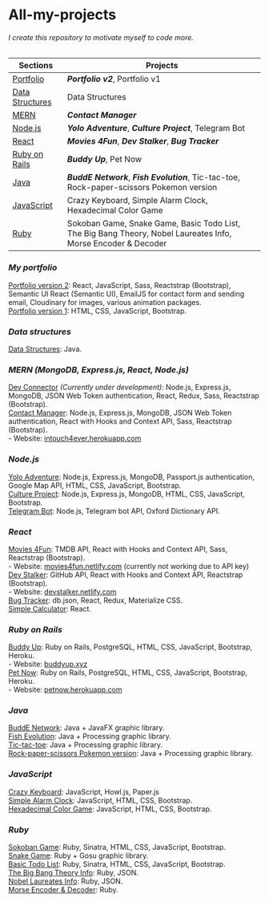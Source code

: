 # All-my-projects

###### I create this repository to motivate myself to code more. ######

Sections | Projects
---------- | --------
[Portfolio](#my-portfolio) | ***Portfolio v2***, Portfolio v1
[Data Structures](#data-structures) | Data Structures
[MERN](#mern-mongodb-expressjs-react-nodejs) | ***Contact Manager***
[Node.js](#nodejs) | ***Yolo Adventure***, ***Culture Project***, Telegram Bot
[React](#react) | ***Movies 4Fun***, ***Dev Stalker***, ***Bug Tracker***
[Ruby on Rails](#ruby-on-rails) | ***Buddy Up***, Pet Now
[Java](#java) | ***BuddE Network***, ***Fish Evolution***, Tic-tac-toe, Rock-paper-scissors Pokemon version
[JavaScript](#javascript) | Crazy Keyboard, Simple Alarm Clock, Hexadecimal Color Game
[Ruby](#ruby) | Sokoban Game, Snake Game, Basic Todo List, The Big Bang Theory, Nobel Laureates Info, Morse Encoder & Decoder

### ***My portfolio***
[Portfolio version 2](https://www.khoa165.com/): React, JavaScript, Sass, Reactstrap (Bootstrap), Semantic UI React (Semantic UI), EmailJS for contact form and sending email, Cloudinary for images, various animation packages. <br />
[Portfolio version 1](https://khoa165.github.io/portfolio-v1/): HTML, CSS, JavaScript, Bootstrap. <br />

### ***Data structures***
[Data Structures](https://github.com/khoa165/data-structures): Java. <br />

### ***MERN (MongoDB, Express.js, React, Node.js)***
[Dev Connector](https://github.com/khoa165/dev-connector) *(Currently under development)*: Node.js, Express.js, MongoDB, JSON Web Token authentication, React, Redux, Sass, Reactstrap (Bootstrap). <br />
[Contact Manager](https://github.com/khoa165/contact-manager): Node.js, Express.js, MongoDB, JSON Web Token authentication, React with Hooks and Context API, Sass, Reactstrap (Bootstrap). <br />
\- Website: [intouch4ever.herokuapp.com](http://intouch4ever.herokuapp.com) <br />

### ***Node.js***
[Yolo Adventure](https://github.com/khoa165/yolo-adventure): Node.js, Express.js, MongoDB, Passport.js authentication, Google Map API, HTML, CSS, JavaScript, Bootstrap. <br />
[Culture Project](https://github.com/klmui/Culture-Project): Node.js, Express.js, MongoDB, HTML, CSS, JavaScript, Bootstrap. <br />
[Telegram Bot](https://github.com/khoa165/telegram-bot): Node.js, Telegram bot API, Oxford Dictionary API. <br />

### ***React***
[Movies 4Fun](https://github.com/khoa165/movies-4fun): TMDB API, React with Hooks and Context API, Sass, Reactstrap (Bootstrap). <br />
\- Website: [movies4fun.netlify.com](https://movies4fun.netlify.com/) (currently not working due to API key)<br />
[Dev Stalker](https://github.com/khoa165/dev-stalker): GitHub API, React with Hooks and Context API, Reactstrap (Bootstrap). <br />
\- Website: [devstalker.netlify.com](https://devstalker.netlify.com/) <br />
[Bug Tracker](https://github.com/khoa165/bug-tracker-redux): db.json, React, Redux, Materialize CSS. <br />
[Simple Calculator](https://github.com/khoa165/simple-calculator): React. <br />

### ***Ruby on Rails***
[Buddy Up](https://github.com/khoa165/buddyUp): Ruby on Rails, PostgreSQL, HTML, CSS, JavaScript, Bootstrap, Heroku. <br />
\- Website: [buddyup.xyz](https://github.com/khoa165/buddyUp) <br />
[Pet Now](https://github.com/khoa165/petNow): Ruby on Rails, PostgreSQL, HTML, CSS, JavaScript, Bootstrap, Heroku. <br />
\- Website: [petnow.herokuapp.com](http://petnow.herokuapp.com/) <br />

### ***Java***
[BuddE Network](https://github.com/khoa165/BuddENetwork): Java + JavaFX graphic library. <br />
[Fish Evolution](https://github.com/khoa165/fish-evolution): Java + Processing graphic library. <br />
[Tic-tac-toe](https://github.com/khoa165/Tic-tac-toe): Java + Processing graphic library. <br />
[Rock-paper-scissors Pokemon version](https://github.com/khoa165/pokemon-rock-paper-scissors): Java + Processing graphic library. <br />

### ***JavaScript***
[Crazy Keyboard](https://github.com/khoa165/crazy-keyboard): JavaScript, Howl.js, Paper.js <br />
[Simple Alarm Clock](https://github.com/khoa165/alarm-clock-js): JavaScript, HTML, CSS, Bootstrap. <br />
[Hexadecimal Color Game](https://github.com/khoa165/rgb-color-game): JavaScript, HTML, CSS, Bootstrap. <br />

### ***Ruby***
[Sokoban Game](https://github.com/khoa165/sokoban-themes): Ruby, Sinatra, HTML, CSS, JavaScript, Bootstrap. <br />
[Snake Game](https://github.com/khoa165/snake-game): Ruby + Gosu graphic library. <br />
[Basic Todo List](https://github.com/khoa165/personalized-todo-list): Ruby, Sinatra, HTML, CSS, JavaScript, Bootstrap. <br />
[The Big Bang Theory Info](https://github.com/khoa165/the-big-bang-theory): Ruby, JSON. <br />
[Nobel Laureates Info](https://github.com/khoa165/nobel-laureates): Ruby, JSON. <br />
[Morse Encoder & Decoder](https://github.com/khoa165/morse-code-encoder-decoder): Ruby. <br />
